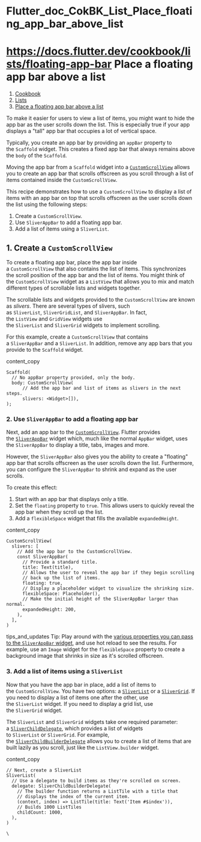 # Flutter_doc_CokBK_List_Place_floating_app_bar_above_list
 https://docs.flutter.dev/cookbook/lists/floating-app-bar
Place a floating app bar above a list
=====================================

1.  [Cookbook](https://docs.flutter.dev/cookbook)
2.  [Lists](https://docs.flutter.dev/cookbook/lists)
3.  [Place a floating app bar above a list](https://docs.flutter.dev/cookbook/lists/floating-app-bar)

To make it easier for users to view a list of items, you might want to hide the app bar as the user scrolls down the list. This is especially true if your app displays a "tall" app bar that occupies a lot of vertical space.

Typically, you create an app bar by providing an `appBar` property to the `Scaffold` widget. This creates a fixed app bar that always remains above the `body` of the `Scaffold`.

Moving the app bar from a `Scaffold` widget into a [`CustomScrollView`](https://api.flutter.dev/flutter/widgets/CustomScrollView-class.html) allows you to create an app bar that scrolls offscreen as you scroll through a list of items contained inside the `CustomScrollView`.

This recipe demonstrates how to use a `CustomScrollView` to display a list of items with an app bar on top that scrolls offscreen as the user scrolls down the list using the following steps:

1.  Create a `CustomScrollView`.
2.  Use `SliverAppBar` to add a floating app bar.
3.  Add a list of items using a `SliverList`.

[](https://docs.flutter.dev/cookbook/lists/floating-app-bar#1-create-a-customscrollview)1\. Create a `CustomScrollView`
-----------------------------------------------------------------------------------------------------------------------

To create a floating app bar, place the app bar inside a `CustomScrollView` that also contains the list of items. This synchronizes the scroll position of the app bar and the list of items. You might think of the `CustomScrollView` widget as a `ListView` that allows you to mix and match different types of scrollable lists and widgets together.

The scrollable lists and widgets provided to the `CustomScrollView` are known as *slivers*. There are several types of slivers, such as `SliverList`, `SliverGridList`, and `SliverAppBar`. In fact, the `ListView` and `GridView` widgets use the `SliverList` and `SliverGrid` widgets to implement scrolling.

For this example, create a `CustomScrollView` that contains a `SliverAppBar` and a `SliverList`. In addition, remove any app bars that you provide to the `Scaffold` widget.

content_copy

```
Scaffold(
  // No appBar property provided, only the body.
  body: CustomScrollView(
      // Add the app bar and list of items as slivers in the next steps.
      slivers: <Widget>[]),
);
```

### [](https://docs.flutter.dev/cookbook/lists/floating-app-bar#2-use-sliverappbar-to-add-a-floating-app-bar)2\. Use `SliverAppBar` to add a floating app bar

Next, add an app bar to the [`CustomScrollView`](https://api.flutter.dev/flutter/widgets/CustomScrollView-class.html). Flutter provides the [`SliverAppBar`](https://api.flutter.dev/flutter/material/SliverAppBar-class.html) widget which, much like the normal `AppBar` widget, uses the `SliverAppBar` to display a title, tabs, images and more.

However, the `SliverAppBar` also gives you the ability to create a "floating" app bar that scrolls offscreen as the user scrolls down the list. Furthermore, you can configure the `SliverAppBar` to shrink and expand as the user scrolls.

To create this effect:

1.  Start with an app bar that displays only a title.
2.  Set the `floating` property to `true`. This allows users to quickly reveal the app bar when they scroll up the list.
3.  Add a `flexibleSpace` widget that fills the available `expandedHeight`.

content_copy

```
CustomScrollView(
  slivers: [
    // Add the app bar to the CustomScrollView.
    const SliverAppBar(
      // Provide a standard title.
      title: Text(title),
      // Allows the user to reveal the app bar if they begin scrolling
      // back up the list of items.
      floating: true,
      // Display a placeholder widget to visualize the shrinking size.
      flexibleSpace: Placeholder(),
      // Make the initial height of the SliverAppBar larger than normal.
      expandedHeight: 200,
    ),
  ],
)
```

tips_and_updates Tip: Play around with the [various properties you can pass to the `SliverAppBar` widget](https://api.flutter.dev/flutter/material/SliverAppBar/SliverAppBar.html), and use hot reload to see the results. For example, use an `Image` widget for the `flexibleSpace` property to create a background image that shrinks in size as it's scrolled offscreen.

### [](https://docs.flutter.dev/cookbook/lists/floating-app-bar#3-add-a-list-of-items-using-a-sliverlist)3\. Add a list of items using a `SliverList`

Now that you have the app bar in place, add a list of items to the `CustomScrollView`. You have two options: a [`SliverList`](https://api.flutter.dev/flutter/widgets/SliverList-class.html) or a [`SliverGrid`](https://api.flutter.dev/flutter/widgets/SliverGrid-class.html). If you need to display a list of items one after the other, use the `SliverList` widget. If you need to display a grid list, use the `SliverGrid` widget.

The `SliverList` and `SliverGrid` widgets take one required parameter: a [`SliverChildDelegate`](https://api.flutter.dev/flutter/widgets/SliverChildDelegate-class.html), which provides a list of widgets to `SliverList` or `SliverGrid`. For example, the [`SliverChildBuilderDelegate`](https://api.flutter.dev/flutter/widgets/SliverChildBuilderDelegate-class.html) allows you to create a list of items that are built lazily as you scroll, just like the `ListView.builder` widget.

content_copy

```
// Next, create a SliverList
SliverList(
  // Use a delegate to build items as they're scrolled on screen.
  delegate: SliverChildBuilderDelegate(
    // The builder function returns a ListTile with a title that
    // displays the index of the current item.
    (context, index) => ListTile(title: Text('Item #$index')),
    // Builds 1000 ListTiles
    childCount: 1000,
  ),
)
```

`\
`

